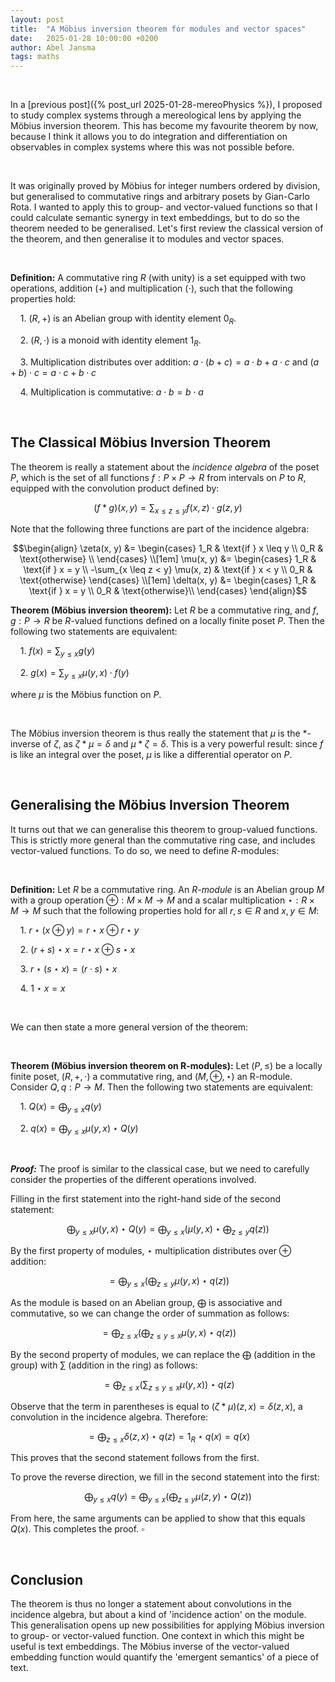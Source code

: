 ```yaml
---
layout: post
title:  "A Möbius inversion theorem for modules and vector spaces"
date:   2025-01-28 10:00:00 +0200
author: Abel Jansma
tags: maths
---
```


<br> 

In a [previous post]({% post_url 2025-01-28-mereoPhysics %}), I proposed to study complex systems through a mereological lens by applying the Möbius inversion theorem. This has become my favourite theorem by now, because I think it allows you to do integration and differentiation on observables in complex systems where this was not possible before.

<br> 

It was originally proved by Möbius for integer numbers ordered by division, but generalised to commutative rings and arbitrary posets by Gian-Carlo Rota. I wanted to apply this to group- and vector-valued functions so that I could calculate semantic synergy in text embeddings, but to do so the theorem needed to be generalised. Let's first review the classical version of the theorem, and then generalise it to modules and vector spaces. 

<br> 

**Definition:** A commutative ring $R$ (with unity) is a set equipped with two operations, addition ($+$) and multiplication ($\cdot$), such that the following properties hold:

&nbsp;&nbsp;&nbsp;&nbsp;1. $(R, +)$ is an Abelian group with identity element $0_R$.

&nbsp;&nbsp;&nbsp;&nbsp;2. $(R, \cdot)$ is a monoid with identity element $1_R$.

&nbsp;&nbsp;&nbsp;&nbsp;3. Multiplication distributes over addition: $a \cdot (b + c) = a \cdot b + a \cdot c$ and $(a + b) \cdot c = a \cdot c + b \cdot c$

&nbsp;&nbsp;&nbsp;&nbsp;4. Multiplication is commutative: $a \cdot b = b \cdot a$


<br> 

## The Classical Möbius Inversion Theorem
The theorem is really a statement about the *incidence algebra* of the poset $P$, which is the set of all functions $f: P \times P \to R$ from intervals on $P$ to $R$, equipped with the convolution product defined by:

$$(f \ast g)(x, y) = \sum_{x\leq z \leq y} f(x, z) \cdot g(z, y)$$

Note that the following three functions are part of the incidence algebra:

$$\begin{align}
\zeta(x, y) &= \begin{cases}
1_R & \text{if } x \leq y \\
0_R & \text{otherwise} \\
\end{cases} \\[1em]
\mu(x, y) &= \begin{cases}
1_R & \text{if } x = y \\
 -\sum_{x \leq z < y} \mu(x, z) & \text{if } x < y \\
0_R & \text{otherwise}
\end{cases} \\[1em]
\delta(x, y) &= \begin{cases}
1_R & \text{if } x = y \\
0_R & \text{otherwise}\\
\end{cases}
\end{align}$$

**Theorem (Möbius inversion theorem):** Let $R$ be a commutative ring, and $f, g: P \to R$ be $R$-valued functions defined on a locally finite poset $P$. Then the following two statements are equivalent:

&nbsp;&nbsp;&nbsp;&nbsp;1. $f(x) = \sum_{y \leq x} g(y)$ 

&nbsp;&nbsp;&nbsp;&nbsp;2. $g(x) = \sum_{y \leq x} \mu(y, x) \cdot f(y)$ 

where $\mu$ is the Möbius function on $P$. 


<br> 

The Möbius inversion theorem is thus really the statement that $\mu$ is the $\ast$-inverse of $\zeta$, as $\zeta \ast \mu = \delta$ and $\mu \ast \zeta = \delta$. This is a very powerful result: since $f$ is like an integral over the poset, $\mu$ is like a differential operator on $P$. 

<br> 

## Generalising the Möbius Inversion Theorem

It turns out that we can generalise this theorem to group-valued functions. This is strictly more general than the commutative ring case, and includes vector-valued functions. To do so, we need to define $R$-modules:

<br> 

**Definition:** Let $R$ be a commutative ring. An *R-module* is an Abelian group $M$ with a group operation $\oplus : M \times M \to M$ and a scalar multiplication $\star: R \times M \to M$ such that the following properties hold for all $r, s \in R$ and $x, y \in M$:

&nbsp;&nbsp;&nbsp;&nbsp;1. $r \star (x \oplus y) = r \star x \oplus r \star y$

&nbsp;&nbsp;&nbsp;&nbsp;2. $(r + s) \star x = r \star x \oplus s \star x$

&nbsp;&nbsp;&nbsp;&nbsp;3. $r \star (s \star x) = (r \cdot s) \star x$

&nbsp;&nbsp;&nbsp;&nbsp;4. $1 \star x = x$

<br> 

We can then state a more general version of the theorem:

<br> 

**Theorem (Möbius inversion theorem on R-modules):** Let $(P, \leq)$ be a locally finite poset, $(R, +, \cdot)$ a commutative ring, and $(M, \oplus,\star)$ an R-module. Consider $Q, q: P \to M$. Then the following two statements are equivalent:

&nbsp;&nbsp;&nbsp;&nbsp;1. $Q(x) = \bigoplus_{y \leq x} q(y)$

&nbsp;&nbsp;&nbsp;&nbsp;2. $q(x) = \bigoplus_{y \leq x} \mu(y, x) \star Q(y)$

<br> 

***Proof:*** The proof is similar to the classical case, but we need to carefully consider the properties of the different operations involved. 

Filling in the first statement into the right-hand side of the second statement:

$$\bigoplus_{y \leq x} \mu(y, x) \star Q(y) = \bigoplus_{y \leq x} \left( \mu(y, x) \star \bigoplus_{z \leq y} q(z) \right)$$

By the first property of modules,  $\star$ multiplication distributes over $\oplus$ addition:

$$= \bigoplus_{y \leq x} \left(\bigoplus_{z \leq y} \mu(y, x) \star q(z) \right)$$

As the module is based on an Abelian group, $\bigoplus$ is associative and commutative, so we can change the order of summation as follows:

$$= \bigoplus_{z \leq x} \left( \bigoplus_{z\leq y \leq x} \mu(y, x) \star q(z) \right)$$

By the second property of modules, we can replace the $\bigoplus$ (addition in the group) with $\sum$ (addition in the ring) as follows:

$$= \bigoplus_{z \leq x} \left( \sum_{z\leq y \leq x} \mu(y, x) \right) \star q(z)$$

Observe that the term in parentheses is equal to $(\zeta \ast \mu)(z, x)=\delta(z, x)$, a convolution in the incidence algebra. Therefore:

$$= \bigoplus_{z \leq x} \delta(z, x) \star q(z) = 1_R \star q(x) = q(x)$$

This proves that the second statement follows from the first. 

To prove the reverse direction, we fill in the second statement into the first:

$$\bigoplus_{y \leq x} q(y) = \bigoplus_{y \leq x} \left( \bigoplus_{z \leq y} \mu(z, y) \star Q(z) \right)$$

From here, the same arguments can be applied to show that this equals $Q(x)$. This completes the proof. $\square$

<br> 

## Conclusion

The theorem is thus no longer a statement about convolutions in the incidence algebra, but about a kind of 'incidence action' on the module. This generalisation opens up new possibilities for applying Möbius inversion to group- or vector-valued function. One context in which this might be useful is text embeddings. The Möbius inverse of the vector-valued embedding function would quantify the 'emergent semantics' of a piece of text. 
